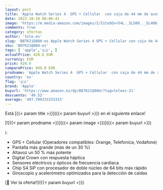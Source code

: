 ```yaml
---
layout: post
title: 'Apple Watch Series 4  GPS + Cellular  con caja de 44 mm de acero inoxidable en plata y pulsera Milanese Loop en el mismo tono'
date: 2022-10-18 06:06:41
image: 'https://m.media-amazon.com/images/I/51ta5Ox+54L._SL500_._SL400_.jpg'
comments: true
category: ofertas
author: 'tole.es'
slug: 'B07K21Q86H-es Apple Watch Series 4 GPS + Cellular con caja de 44 mm de...'
sku: 'B07K21Q86H-es'
tags: [ 'apple','🇪🇸', ]
actualPrice: 428.6 EUR
currency: EUR
price: 428.6
comparePrice: 849.0 EUR
prodname: 'Apple Watch Series 4  GPS + Cellular  con caja de 44 mm de acero inoxidable en plata y pulsera Milanese Loop en el mismo tono'
country: 'es'
flag: '🇪🇸'
brand: 'Apple'
buyurl: 'https://www.amazon.es/dp/B07K21Q86H/?tag=tolees-21'
descuento: '49.52'
average: '497.789333333333'
---
```


Está [{{< param title >}}]({{< param buyurl >}}) en el siguiente enlace!

[![{{< param prodname >}}]({{< param image >}})]({{< param buyurl >}})

ℹ️:

- GPS + Cellular (Operadores compatibles: Orange, Telefonica, Vodafone)
- Pantalla más grande (más de un 30 %)
- Altavoz un 50 % más potente
- Digital Crown con respuesta háptica
- Sensores eléctricos y ópticos de frecuencia cardiaca
- Chip S4 SiP con procesador de doble núcleo de 64 bits más rápido
- Giroscopio y acelerómetro optimizados para la detección de caídas

[🛒 Ver la oferta!!]({{< param buyurl >}})
